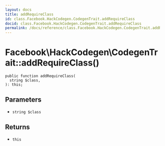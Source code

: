 ```yaml
---
layout: docs
title: addRequireClass
id: class.Facebook.HackCodegen.CodegenTrait.addRequireClass
docid: class.Facebook.HackCodegen.CodegenTrait.addRequireClass
permalink: /docs/reference/class.Facebook.HackCodegen.CodegenTrait.addRequireClass.md
---
```

# Facebook\\HackCodegen\\CodegenTrait::addRequireClass()




``` Hack
public function addRequireClass(
  string $class,
): this;
```




## Parameters




- ` string $class `




## Returns




+ ` this `
